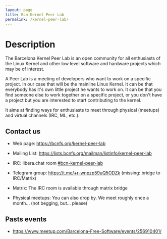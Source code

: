 ```yaml
---
layout: page
title: Bcn Kernel Peer Lab
permalink: /kernel-peer-lab/
---
```


# Description

The Barcelona Kernel Peer Lab is an open community for all enthusiasts of the Linux Kernel and other low level software and hardware projects which may be of interest.

A Peer Lab is a meeting of developers who want to work on a specific project. In our case that will be the mainline Linux Kernel. It can be that everybody has it's own little project he wants to work on. It can be that you find someone else to work together on a specific project, or you don't have a project but you are interested to start contributing to the kernel.

It aims at finding ways for enthusiasts to meet through physical (meetups) and virtual channels (IRC, ML, etc.).

## Contact us

* Web page: https://bcnfs.org/kernel-peer-lab

* Mailing List: https://lists.bcnfs.org/mailman/listinfo/kernel-peer-lab

* IRC: libera.chat room [#bcn-kernel-peer-lab](https://web.libera.chat/#bcn-kernel-peer-lab)

* Telegram group: https://t.me/+r-wnpzp59uQ5ODZk (missing: bridge to IRC/Matrix)

* Matrix: The IRC room is available through matrix bridge

* Physical meetups: You can also drop by. We meet roughly once a month... (not begging, but... please)

## Pasts events

* https://www.meetup.com/Barcelona-Free-Software/events/256910401/
